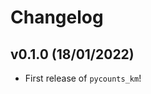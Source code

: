 # Changelog

<!--next-version-placeholder-->

## v0.1.0 (18/01/2022)

- First release of `pycounts_km`!